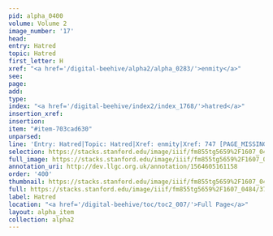 ```yaml
---
pid: alpha_0400
volume: Volume 2
image_number: '17'
head: 
entry: Hatred
topic: Hatred
first_letter: H
xref: "<a href='/digital-beehive/alpha2/alpha_0283/'>enmity</a>"
see: 
page: 
add: 
type: 
index: "<a href='/digital-beehive/index2/index_1768/'>hatred</a>"
insertion_xref: 
insertion: 
item: "#item-703cad630"
unparsed: 
line: 'Entry: Hatred|Topic: Hatred|Xref: enmity|Xref: 747 [PAGE_MISSING]|Index: hatred|#item-703cad630'
selection: https://stacks.stanford.edu/image/iiif/fm855tg5659%2F1607_0484/375,1372,3043,580/full/0/default.jpg
full_image: https://stacks.stanford.edu/image/iiif/fm855tg5659%2F1607_0484/full/full/0/default.jpg
annotation_uri: http://dev.llgc.org.uk/annotation/1564605161158
order: '400'
thumbnail: https://stacks.stanford.edu/image/iiif/fm855tg5659%2F1607_0484/375,1372,600,180/250,/0/default.jpg
full: https://stacks.stanford.edu/image/iiif/fm855tg5659%2F1607_0484/375,1372,3043,580/full/0/default.jpg
label: Hatred
location: "<a href='/digital-beehive/toc/toc2_007/'>Full Page</a>"
layout: alpha_item
collection: alpha2
---
```


